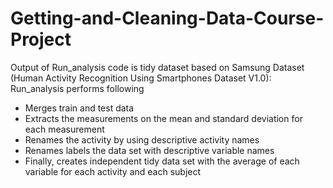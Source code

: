 # Getting-and-Cleaning-Data-Course-Project

Output of Run_analysis code is tidy dataset based on Samsung Dataset (Human Activity Recognition Using Smartphones Dataset V1.0):
Run_analysis performs following
* Merges train and test data
* Extracts the measurements on the mean and standard deviation for each measurement
* Renames the activity by using descriptive activity names
* Renames labels the data set with descriptive variable names
* Finally, creates independent tidy data set with the average of each variable for each activity and each subject



